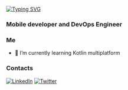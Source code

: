 [![Typing SVG](https://readme-typing-svg.demolab.com?font=Fira+Code&pause=1000&color=167638&width=435&lines=Hi+there)](https://git.io/typing-svg)
<h3 align="left">Mobile developer and DevOps Engineer</h3>


### Me
- 🌱 I’m currently learning Kotlin multiplatform

### Contacts
[![LinkedIn](https://img.shields.io/badge/LinkedIn-%230077B5.svg?style=plastic&logo=linkedin&logoColor=white)](https://www.linkedin.com/in/clifford-adoyo-5b4625210/)
[![Twitter](https://img.shields.io/badge/Twitter-%231DA1F2.svg?style=plastic&logo=Twitter&logoColor=white)](https://twitter.com/omollo004)
 
